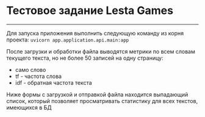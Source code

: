 # Тестовое задание Lesta Games
---
Для запуска приложения выполнить следующую команду из корня проекта: `uvicorn app.application.api.main:app`

После загрузки и обработки файла выводятся метрики по всем словам текущего текста, но не более 50 записей на одну страницу:
* само слово
* tf - частота слова
* idf - обратная частота текста

Ниже формы с загрузкой и отправкой файла находится выпадающий список, который позволяет просматривать статистику для всех текстов, имеющихся в БД